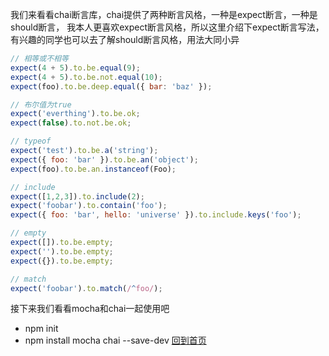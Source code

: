我们来看看chai断言库，chai提供了两种断言风格，一种是expect断言，一种是should断言，
我本人更喜欢expect断言风格，所以这里介绍下expect断言写法，有兴趣的同学也可以去了解should断言风格，用法大同小异
```javascript
// 相等或不相等
expect(4 + 5).to.be.equal(9);
expect(4 + 5).to.be.not.equal(10);
expect(foo).to.be.deep.equal({ bar: 'baz' });

// 布尔值为true
expect('everthing').to.be.ok;
expect(false).to.not.be.ok;

// typeof
expect('test').to.be.a('string');
expect({ foo: 'bar' }).to.be.an('object');
expect(foo).to.be.an.instanceof(Foo);

// include
expect([1,2,3]).to.include(2);
expect('foobar').to.contain('foo');
expect({ foo: 'bar', hello: 'universe' }).to.include.keys('foo');

// empty
expect([]).to.be.empty;
expect('').to.be.empty;
expect({}).to.be.empty;

// match
expect('foobar').to.match(/^foo/);
```
接下来我们看看mocha和chai一起使用吧

* npm init
* npm install mocha chai --save-dev
[回到首页](../README.md/#前端测试教程)